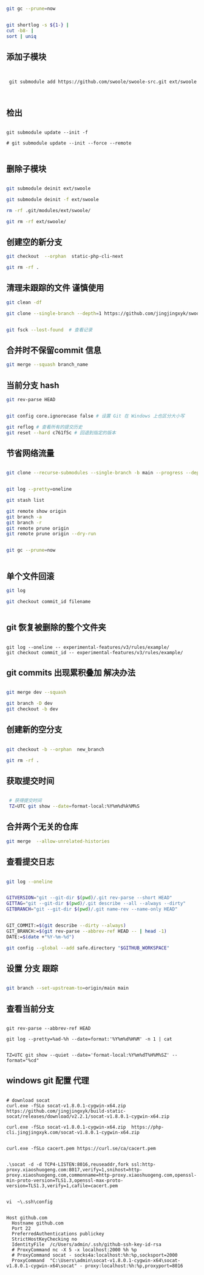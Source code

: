 ```bash

git gc --prune=now


git shortlog -s ${1-} |
cut -b8- |
sort | uniq

```

## 添加子模块

```shell


 git submodule add https://github.com/swoole/swoole-src.git ext/swoole



```

## 检出

```shell

git submodule update --init -f

# git submodule update --init --force --remote


```

## 删除子模块

```bash

git submodule deinit ext/swoole

git submodule deinit -f ext/swoole

rm -rf .git/modules/ext/swoole/

git rm -rf ext/swoole/

```

## 创建空的新分支

```bash
git checkout  --orphan  static-php-cli-next

git rm -rf .

```

## 清理未跟踪的文件 谨慎使用

```bash
git clean -df
```

```bash
git clone --single-branch --depth=1 https://github.com/jingjingxyk/swoole-cli.git


git fsck --lost-found  # 查看记录
```

## 合并时不保留commit 信息

```bash
git merge --squash branch_name

```

## 当前分支 hash

```bash
git rev-parse HEAD

```

```bash

git config core.ignorecase false # 设置 Git 在 Windows 上也区分大小写

git reflog # 查看所有的提交历史
git reset --hard c761f5c # 回退到指定的版本

```

## 节省网络流量

```bash

git clone --recurse-submodules --single-branch -b main --progress --depth=1


git log --pretty=oneline

git stash list

git remote show origin
git branch -a
git branch -r
git remote prune origin
git remote prune origin --dry-run


git gc --prune=now



```

## 单个文件回滚

```bash
git log

git checkout commit_id filename



```

## git 恢复被删除的整个文件夹

```shell

git log --oneline -- experimental-features/v3/rules/example/
git checkout commit_id -- experimental-features/v3/rules/example/

```

## git commits 出现累积叠加 解决办法

```bash

git merge dev --squash

git branch -D dev
git checkout -b dev

```

## 创建新的空分支

```bash

git checkout -b --orphan  new_branch

git rm -rf .

```

## 获取提交时间

```bash

 # 获得提交时间
 TZ=UTC git show --date=format-local:%Y%m%d%k%M%S

```

## 合并两个无关的仓库

```bash
git merge  --allow-unrelated-histories
```

## 查看提交日志

```bash

git log --oneline

```

```bash

GITVERSION="git --git-dir $(pwd)/.git rev-parse --short HEAD"
GITTAG="git --git-dir $(pwd)/.git describe --all --always --dirty"
GITBRANCH="git --git-dir $(pwd)/.git name-rev --name-only HEAD"


GIT_COMMIT:=$(git describe --dirty --always)
GIT_BRANCH:=$(git rev-parse --abbrev-ref HEAD -- | head -1)
DATE:=$(date +"%Y-%m-%d")

git config --global --add safe.directory "$GITHUB_WORKSPACE"

```

## 设置 分支 跟踪

```bash

git branch --set-upstream-to=origin/main main
```

## 查看当前分支

```shell

git rev-parse --abbrev-ref HEAD

git log --pretty=%ad-%h --date=format:'%Y%m%d%H%M' -n 1 | cat


TZ=UTC git show --quiet --date='format-local:%Y%m%dT%H%M%SZ' --format="%cd"

```

## windows git 配置 代理

```shell

# download socat
curl.exe -fSLo socat-v1.8.0.1-cygwin-x64.zip https://github.com/jingjingxyk/build-static-socat/releases/download/v2.2.1/socat-v1.8.0.1-cygwin-x64.zip

curl.exe -fSLo socat-v1.8.0.1-cygwin-x64.zip  https://php-cli.jingjingxyk.com/socat-v1.8.0.1-cygwin-x64.zip


curl.exe -fSLo cacert.pem https://curl.se/ca/cacert.pem

```

```

.\socat -d -d TCP4-LISTEN:8016,reuseaddr,fork ssl:http-proxy.xiaoshuogeng.com:8017,verify=1,snihost=http-proxy.xiaoshuogeng.com,commonname=http-proxy.xiaoshuogeng.com,openssl-min-proto-version=TLS1.3,openssl-max-proto-version=TLS1.3,verify=1,cafile=cacert.pem


```

```text
vi  ~\.ssh\config


Host github.com
  Hostname github.com
  Port 22
  PreferredAuthentications publickey
  StrictHostKeyChecking no
  IdentityFile  /c/Users/admin/.ssh/github-ssh-key-id-rsa
  # ProxyCommand nc -X 5 -x localhost:2000 %h %p
  # ProxyCommand socat - socks4a:localhost:%h:%p,socksport=2000
  ProxyCommand  "C:\Users\admin\socat-v1.8.0.1-cygwin-x64\socat-v1.8.0.1-cygwin-x64\socat" - proxy:localhost:%h:%p,proxyport=8016

````
